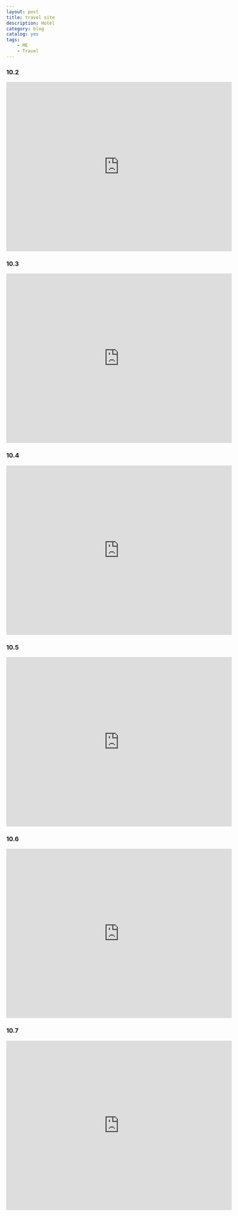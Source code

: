 ```yaml
---
layout: post
title: travel site
description: Hotel
category: blog
catalog: yes
tags:
    - ME
    - Travel
---
```


### 10.2

<iframe src="https://www.google.com/maps/embed?pb=!1m28!1m12!1m3!1d25927674.856553677!2d91.88386169171753!3d19.376089298303622!2m3!1f0!2f0!3f0!3m2!1i1024!2i768!4f13.1!4m13!3e0!4m5!1s0x35f105ddf670201b%3A0x497cf53a4e23be54!2z5Lit5Zu95YyX5Lqs5biC6aG65LmJ5Yy65YyX5Lqs6aaW6YO95Zu96ZmF5py65Zy6IChQRUsp!3m2!1d40.0798573!2d116.60311209999999!4m5!1s0x31cdbf80d4a21211%3A0x982778bb67b5fa0b!2z5ZCJ6ZqG5Z2h5Zu96ZmF5py65Zy66ams5p2l6KW_5LqaIFNlbGFuZ29yLCBTZXBhbmcsIEt1YWxhIEx1bXB1ciBJbnRlcm5hdGlvbmFsIEFpcnBvcnQg6YKu5pS_57yW56CBOiA2NDAwMA!3m2!1d2.7545249999999997!2d101.704312!5e0!3m2!1szh-CN!2sjp!4v1475223201059" width="600" height="450" frameborder="0" style="border:0" allowfullscreen></iframe>

### 10.3

<iframe src="https://www.google.com/maps/embed?pb=!1m25!1m12!1m3!1d8577.315252501136!2d98.29484936438348!3d7.897869277192062!2m3!1f0!2f0!3f0!3m2!1i1024!2i768!4f13.1!4m10!3e6!4m3!3m2!1d7.898441399999999!2d98.3009003!4m4!1s0x0%3A0x1f7f951cc797bb3!3m2!1d7.8983835!2d98.2972094!5e1!3m2!1szh-CN!2sjp!4v1475223691123" width="600" height="450" frameborder="0" style="border:0" allowfullscreen></iframe>

### 10.4

<iframe src="https://www.google.com/maps/embed?pb=!1m26!1m12!1m3!1d3951.9743834908945!2d98.29705986477886!3d7.8977448943104545!2m3!1f0!2f0!3f0!3m2!1i1024!2i768!4f13.1!4m11!3e6!4m5!1s0x30503abb712fb895%3A0x3c957208ecbf03b!2zUGFsbXlyYSBQYXRvbmcgUmVzb3J0IFBodWtldCDguJXguLPguJrguKUg4Lib4LmI4Liy4LiV4Lit4LiHIOC4oOC4ueC5gOC4geC5h-C4lSDguJvguKPguLDguYDguJfguKjguYTguJfguKI!3m2!1d7.898111999999999!2d98.300911!4m3!3m2!1d7.8980562!2d98.2980754!5e0!3m2!1szh-CN!2sjp!4v1475200511447" width="600" height="450" frameborder="0" style="border:0" allowfullscreen></iframe>

### 10.5

<iframe src="https://www.google.com/maps/embed?pb=!1m18!1m12!1m3!1d100388.22726205383!2d98.27090849530975!3d7.8386480776183385!2m3!1f0!2f0!3f0!3m2!1i1024!2i768!4f13.1!3m3!1m2!1s0x3050259b21628eb9%3A0xc603e1cc64e2fc3e!2skata+poolside+resort!5e0!3m2!1szh-CN!2sjp!4v1472740118330" width="600" height="450" frameborder="0" style="border:0" allowfullscreen></iframe>

### 10.6

<iframe src="https://www.google.com/maps/embed?pb=!1m14!1m8!1m3!1d31638.028043837003!2d98.3667914!3d7.6017823!3m2!1i1024!2i768!4f13.1!3m3!1m2!1s0x30503715554d20d1%3A0xa2dae13ce290e71b!2sRayaburi+Resort%2C+Racha+Island!5e0!3m2!1szh-CN!2sjp!4v1472739848477" width="600" height="450" frameborder="0" style="border:0" allowfullscreen></iframe>

### 10.7

<iframe src="https://www.google.com/maps/embed?pb=!1m18!1m12!1m3!1d3952.7000456743544!2d98.29903531419795!3d7.82153930888334!2m3!1f0!2f0!3f0!3m2!1i1024!2i768!4f13.1!3m3!1m2!1s0x3050258f75fce2d3%3A0xe9fedbb2c18184b5!2sSawasdee+Village!5e0!3m2!1szh-CN!2sjp!4v1472777865465" width="600" height="450" frameborder="0" style="border:0" allowfullscreen></iframe>

